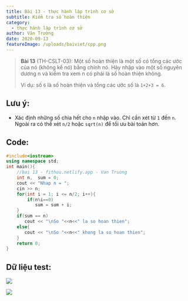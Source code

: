 ```yaml
---
title: Bài 13 - thực hành lập trình cơ sở
subtitle: Kiểm tra số hoàn thiện
category:
  - thực hành lập trình cơ sở
author: Văn Trường
date: 2020-09-13
featureImage: /uploads/baiviet/cpp.png
---
```


> **Bài 13** (TH-CSLT-03): Một số hoàn thiện là một số có tổng các ước của nó (không kể nó) bằng chính nó. Hãy nhập vào một số nguyên dương n và kiểm tra xem n có phải là số hoàn thiện không.
>
>Ví dụ: số `6` là số hoàn thiện và tổng các ước số là `1+2+3 = 6`.

## Lưu ý:

- Xác định những số chia hết cho `n` nhập vào. Chỉ cần xét từ `1` đến `n`. Ngoài ra có thể xét `n/2` hoặc `sqrt(n)` để tối ưu bài toán hơn.

## Code:

```c++
#include<iostream>
using namespace std;
int main(){
	//bai 13 - fithou.netlify.app - Van Truong
	int n,  sum = 0;
	cout << "Nhap n = ";
	cin >> n;
	for(int i = 1; i <= n/2; i++){
	    if(n%i==0)
	       sum = sum + i;
    }
	if(sum == n)
	   cout << "\nSo "<<n<<" la so hoan thien";
	else{
	   cout << "\nSo "<<n<<" khong la so hoan thien";
	}
	return 0;
}
```

## Dữ liệu test:

![](https://i.ibb.co/JsBV1xD/image.png)

![](https://i.ibb.co/gtc9RXH/image.png)